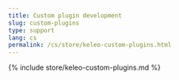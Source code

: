 ```yaml
---
title: Custom plugin development
slug: custom-plugins
type: support
lang: cs
permalink: /cs/store/keleo-custom-plugins.html
---
```


{% include store/keleo-custom-plugins.md %}
